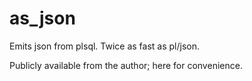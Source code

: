 # as_json
Emits json from plsql. Twice as fast as pl/json.

Publicly available from the author; here for convenience.
